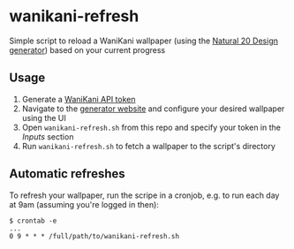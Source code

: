 # wanikani-refresh
Simple script to reload a WaniKani wallpaper (using the [Natural 20 Design generator](https://wkw.natural20design.com/)) based on your current progress

## Usage

1. Generate a [WaniKani API token](https://www.wanikani.com/settings/personal_access_tokens)
2. Navigate to the [generator website](https://wkw.natural20design.com/) and configure your desired wallpaper using the UI
3. Open `wanikani-refresh.sh` from this repo and specify your token in the _Inputs_ section
4. Run `wanikani-refresh.sh` to fetch a wallpaper to the script's directory

## Automatic refreshes

To refresh your wallpaper, run the scripe in a cronjob, e.g. to run each day at 9am (assuming you're logged in then):

```
$ crontab -e
...
0 9 * * * /full/path/to/wanikani-refresh.sh
```
